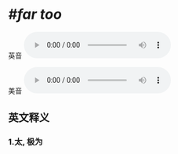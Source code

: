 # ***\#far too*** 
英音
<audio src="./media/far too1_AAC.aac" controls="controls"></audio>

美音
<audio src="./media/far too2.aac" controls="controls"></audio>



  

英文释义
---
### 1.**太, 极为**  


